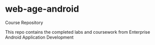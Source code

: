 # web-age-android
Course Repository

This repo contains the completed labs and coursework from Enterprise Android Application Development
